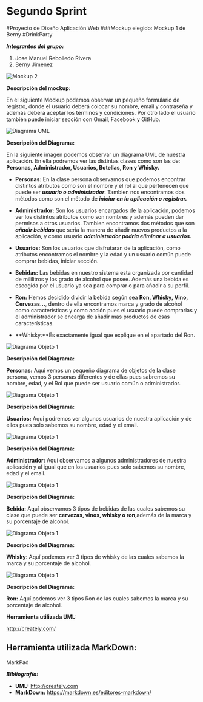 # Segundo Sprint
#Proyecto de Diseño Aplicación Web
###Mockup elegido: Mockup 1 de Berny
#DrinkParty

**_Integrantes del grupo:_**

1. Jose Manuel Rebolledo Rivera
2. Berny Jimenez

![Mockup 2](\imágenes\Mockup2.png)

**Descripción del mockup:**

En el siguiente Mockup podemos observar un pequeño formulario de registro, donde el usuario deberá colocar su nombre, email y contraseña y además deberá aceptar los términos y condiciones. Por otro lado el usuario también puede iniciar sección con Gmail, Facebook y GitHub.

![Diagrama UML](\imágenes\Diagrama_UML.png)

**Descripción del Diagrama:**

En la siguiente imagen podemos observar un diagrama UML de nuestra aplicación. En ella podremos ver las distintas clases como son las de: **Personas, Administrador, Usuarios, Botellas, Ron y Whisky.**

- **Personas:** En la clase persona observamos que podemos encontrar distintos atributos como son el nombre y el rol al que pertenecen que puede ser **_usuario o administrador_**. Tambien nos encontramos dos métodos como son el método de **_iniciar en la aplicación o registrar._**

- **Administrador:** Son los usuarios encargados de la aplicación, podemos ver los distintos atributos como son nombres y además pueden dar permisos a otros usuarios. Tambien encontramos dos métodos que son **_añadir bebidas_** que seria la manera de añadir nuevos productos a la aplicación, y como usuario **_administrador podría eliminar a usuarios._**

- **Usuarios:** Son los usuarios que disfrutaran de la aplicación, como atributos encontramos el nombre y la edad y un usuario común puede comprar bebidas, iniciar sección.

- **Bebidas:** Las bebidas en nuestro sistema esta organizada por cantidad de mililitros y los grado de alcohol que posee. Además una bebida es escogida por el usuario ya sea para comprar o para añadir a su perfil.

- **Ron:** Hemos decidido dividir la bebida según sea **Ron, Whisky, Vino, Cervezas...**, dentro de ella encontramos marca y grado de alcohol como características y como acción pues el usuario puede comprarlas y el administrador se encarga de añadir mas productos de esas características.

- **Whisky:**Es exactamente igual que explique en el apartado del Ron.

![Diagrama Objeto 1](\imágenes\Diagrama_Objeto_1.png)

**Descripción del Diagrama:**

**Personas:** Aquí vemos un pequeño diagrama de objetos de la clase persona, vemos 3 personas diferentes y de ellas pues sabremos su nombre, edad, y el Rol que puede ser usuario común o administrador.

![Diagrama Objeto 1](\imágenes\Diagrama_Objeto_2.png)

**Descripción del Diagrama:**

**Usuarios:** Aquí podremos ver algunos usuarios de nuestra aplicación y de ellos pues solo sabemos su nombre, edad y el email.

![Diagrama Objeto 1](\imágenes\Diagrama_Objeto_3.png)

**Descripción del Diagrama:**

**Administrador:** Aquí observamos a algunos administradores de nuestra aplicación y al igual que en los usuarios pues solo sabemos su nombre, edad y el email.

![Diagrama Objeto 1](\imágenes\Diagrama_Objeto_4.png)

**Descripción del Diagrama:**

**Bebida:** Aquí observamos 3 tipos de bebidas de las cuales sabemos su clase que puede ser **cervezas, vinos, whisky o ron**,además de la marca y su porcentaje de alcohol.

![Diagrama Objeto 1](\imágenes\Diagrama_Objeto_5.png)

**Descripción del Diagrama:**

**Whisky**: Aquí podemos ver 3 tipos de whisky de las cuales sabemos la marca y su porcentaje de alcohol.

![Diagrama Objeto 1](\imágenes\Diagrama_Objeto_6.png)

**Descripción del Diagrama:**

**Ron:** Aquí podemos ver 3 tipos Ron de las cuales sabemos la marca y su porcentaje de alcohol.

**Herramienta utilizada UML:**

http://creately.com/

**Herramienta utilizada MarkDown:**
-
MarkPad

**_Bibliografía:_**

-  **UML:** http://creately.com
-  **MarkDown:** https://markdown.es/editores-markdown/








